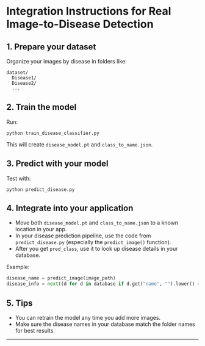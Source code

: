 # Integration Instructions for Real Image-to-Disease Detection

## 1. Prepare your dataset

Organize your images by disease in folders like:
```
dataset/
  Disease1/
  Disease2/
  ...
```

## 2. Train the model

Run:
```
python train_disease_classifier.py
```
This will create `disease_model.pt` and `class_to_name.json`.

## 3. Predict with your model

Test with:
```
python predict_disease.py
```

## 4. Integrate into your application

- Move both `disease_model.pt` and `class_to_name.json` to a known location in your app.
- In your disease prediction pipeline, use the code from `predict_disease.py` (especially the `predict_image()` function).
- After you get `pred_class`, use it to look up disease details in your database.

Example:
```python
disease_name = predict_image(image_path)
disease_info = next((d for d in database if d.get("name", "").lower() == disease_name.lower()), None)
```

## 5. Tips

- You can retrain the model any time you add more images.
- Make sure the disease names in your database match the folder names for best results.

---
